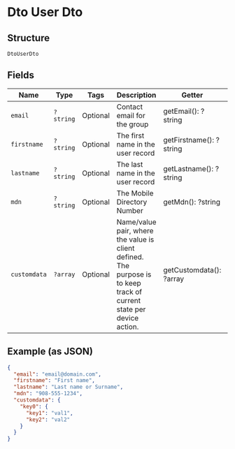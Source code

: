 
# Dto User Dto

## Structure

`DtoUserDto`

## Fields

| Name | Type | Tags | Description | Getter | Setter |
|  --- | --- | --- | --- | --- | --- |
| `email` | `?string` | Optional | Contact email for the group | getEmail(): ?string | setEmail(?string email): void |
| `firstname` | `?string` | Optional | The first name in the user record | getFirstname(): ?string | setFirstname(?string firstname): void |
| `lastname` | `?string` | Optional | The last name in the user record | getLastname(): ?string | setLastname(?string lastname): void |
| `mdn` | `?string` | Optional | The Mobile Directory Number | getMdn(): ?string | setMdn(?string mdn): void |
| `customdata` | `?array` | Optional | Name/value pair, where the value is client defined.  The purpose is to keep track of current state per device action. | getCustomdata(): ?array | setCustomdata(?array customdata): void |

## Example (as JSON)

```json
{
  "email": "email@domain.com",
  "firstname": "First name",
  "lastname": "Last name or Surname",
  "mdn": "908-555-1234",
  "customdata": {
    "key0": {
      "key1": "val1",
      "key2": "val2"
    }
  }
}
```

